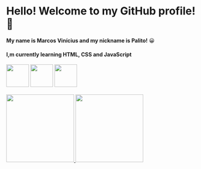 #                   Hello! Welcome to my GitHub profile! 👋

**My name is Marcos Vinícius and my nickname is Palito!** :grinning:

####                 I,m currently learning HTML, CSS and JavaScript
<div>
<img style="width: 60px; heigth: 60px;" src="https://cdn.jsdelivr.net/gh/devicons/devicon/icons/html5/html5-original-wordmark.svg" />
<img style="width: 60px; heigth: 60px;" src="https://cdn.jsdelivr.net/gh/devicons/devicon/icons/css3/css3-original-wordmark.svg" />
 <img style="width: 60px; heigth: 60px;" src="https://cdn.jsdelivr.net/gh/devicons/devicon/icons/javascript/javascript-original.svg" />
</div>

<div>
<br>
<a href="https://github.com/omarcosvinicius">
<img height="180em" src="https://github-readme-stats.vercel.app/api/top-langs/?username=omarcosvinicius&layout=compact&langs_count=7&theme=dracula"/>
<img height="180em" src="https://github-readme-stats.vercel.app/api?username=omarcosvinicius&show_icons=true&theme=dracula&include_all_commits=true&count_private=true"/>
</div>
 
 

          
          
          




<!--
**omarcosvinicius/omarcosvinicius** is a ✨ _special_ ✨ repository because its `README.md` (this file) appears on your GitHub profile.

Here are some ideas to get you started:

- 🔭 I’m currently working on ...
- 🌱 I’m currently learning ...
- 👯 I’m looking to collaborate on ...
- 🤔 I’m looking for help with ...
- 💬 Ask me about ...
- 📫 How to reach me: ...
- 😄 Pronouns: ...
- ⚡ Fun fact: ...
-->
